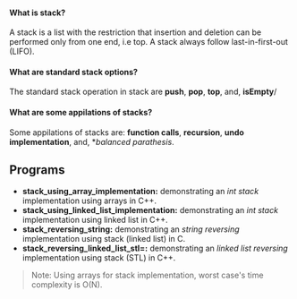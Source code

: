 #### What is stack? ####
A stack is a list with the restriction that insertion and deletion can be performed only from one end, i.e top. A stack always follow last-in-first-out (LIFO).

#### What are standard stack options? ####
The standard stack operation in stack are **push**, **pop**, **top**, and, **isEmpty**/

#### What are some appilations of stacks? ####
Some appilations of stacks are: **function calls**, **recursion**, **undo implementation**, and, **balanced parathesis*.

## Programs ###
- **stack_using_array_implementation:** demonstrating an *int stack* implementation using arrays in C++. 
- **stack_using_linked_list_implementation:** demonstrating an *int stack* implementation using linked list in C++. 
- **stack_reversing_string:** demonstrating an *string reversing* implementation using stack (linked list) in C. 
- **stack_reversing_linked_list_stl=:** demonstrating an *linked list reversing* implementation using stack (STL) in C++. 

> Note: Using arrays for stack implementation, worst case's time complexity is O(N).
